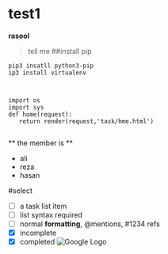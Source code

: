 # test1
**rasool**
 >tell me
##install pip
```
pip3 insatll python3-pip
ip3 install virtualenv
  
```
```django

import os
import sys
def home(request):
   return render(request,'task/hme.html')
   
 ```
** the member is **
- ali
- reza
- hasan

#select
- [ ] a task list item
- [ ] list syntax required
- [ ] normal **formatting**, @mentions, #1234 refs
- [x] incomplete
- [x] completed
![Google Logo](https://www.google.com/images/srpr/logo11w.png)
